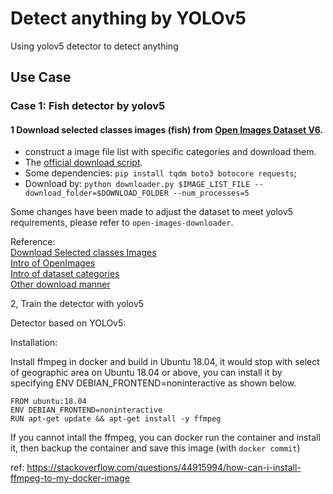 # Detect anything by YOLOv5

Using yolov5 detector to detect anything




## Use Case

### Case 1: Fish detector by yolov5

#### 1 Download selected classes images (fish) from [Open Images Dataset V6](https://storage.googleapis.com/openimages/web/download.html).

- construct a image file list with specific categories and download them.    
- The [official download script](https://raw.githubusercontent.com/openimages/dataset/master/downloader.py).    
- Some dependencies: `pip install tqdm boto3 botocore requests`;    
- Download by: `python downloader.py $IMAGE_LIST_FILE --download_folder=$DOWNLOAD_FOLDER --num_processes=5`  

Some changes have been made to adjust the dataset to meet yolov5 requirements, please refer to `open-images-downloader`.

Reference:   
[Download Selected classes Images](https://github.com/irvingzhang0512/open-images-downloader)    
[Intro of OpenImages](https://blog.csdn.net/irving512/article/details/116180438)    
[Intro of dataset categories](https://www.pianshen.com/article/7415336050/)  
[Other download manner](https://github.com/cvdfoundation/open-images-dataset#download-full-dataset-with-google-storage-transfer)


2, Train the detector with yolov5  









Detector based on YOLOv5:





Installation:

Install ffmpeg in docker and build in Ubuntu 18.04, it would stop with select of geographic area on Ubuntu 18.04 or above, you can install it by specifying ENV DEBIAN_FRONTEND=noninteractive as shown below.
```
FROM ubuntu:18.04
ENV DEBIAN_FRONTEND=noninteractive
RUN apt-get update && apt-get install -y ffmpeg
```

If you cannot intall the ffmpeg, you can docker run the container and install it, then backup the container and save this image (with `docker commit`)


ref: https://stackoverflow.com/questions/44915994/how-can-i-install-ffmpeg-to-my-docker-image






